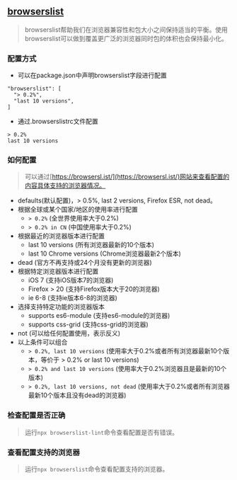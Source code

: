 ## [browserslist](https://browsersl.ist/)
> browserslist帮助我们在浏览器兼容性和包大小之间保持适当的平衡。使用browserslist可以做到覆盖更广泛的浏览器同时包的体积也会保持最小化。

### 配置方式
- 可以在package.json中声明browserslist字段进行配置
```
"browserslist": [
  "> 0.2%",
  "last 10 versions",
]
```
- 通过.browserslistrc文件配置
```
> 0.2%
last 10 versions
```
### 如何配置
> 可以通过[https://browsersl.ist/](https://browsersl.ist/)网站来查看配置的内容具体支持的浏览器情况。

- defaults(默认配置)，> 0.5%, last 2 versions, Firefox ESR, not dead。
- 根据全球或某个国家/地区的使用率进行配置
    - `> 0.2%` (全世界使用率大于0.2%)
    - `> 0.2% in CN` (中国使用率大于0.2%)
- 根据最近的浏览器版本进行配置
    - last 10 versions (所有浏览器最新的10个版本)
    - last 10 Chrome versions (Chrome浏览器最新2个版本)
- dead (官方不再支持或24个月没有更新的浏览器)
- 根据特定浏览器版本进行配置
    - iOS 7 (支持iOS版本7的浏览器)
    - Firefox > 20 (支持Firefox版本大于20的浏览器)
    - ie 6-8 (支持ie版本6-8的浏览器)
- 选择支持特定功能的浏览器版本
    - supports es6-module (支持es6-module的浏览器)
    - supports css-grid (支持css-grid的浏览器)
- not (可以给任何配置使用，表示反义)
- 以上条件可以组合
    - `> 0.2%, last 10 versions` (使用率大于0.2%或者所有浏览器最新10个版本，等价于 > 0.2% or last 10 versions)
    - `> 0.2% and last 10 versions` (使用率大于0.2%浏览器且是最新的10个版本)
    - `> 0.2%, last 10 versions, not dead` (使用率大于0.2%或者所有浏览器最新10个版本且没有dead的浏览器)

### 检查配置是否正确
> 运行`npx browserslist-lint`命令查看配置是否有错误。

### 查看配置支持的浏览器
> 运行`npx browserslist`命令查看配置支持的浏览器。

